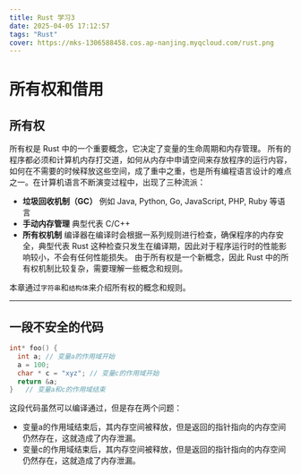 ```yaml
---
title: Rust 学习3
date: 2025-04-05 17:12:57
tags: "Rust"
cover: https://mks-1306588458.cos.ap-nanjing.myqcloud.com/rust.png
---
```

# 所有权和借用
## 所有权
所有权是 Rust 中的一个重要概念，它决定了变量的生命周期和内存管理。
所有的程序都必须和计算机内存打交道，如何从内存中申请空间来存放程序的运行内容，如何在不需要的时候释放这些空间，成了重中之重，也是所有编程语言设计的难点之一。在计算机语言不断演变过程中，出现了三种流派：
- **垃圾回收机制（GC）** 例如 Java, Python, Go, JavaScript, PHP, Ruby 等语言
- **手动内存管理** 典型代表 C/C++
- **所有权机制** 编译器在编译时会根据一系列规则进行检查，确保程序的内存安全，典型代表 Rust
这种检查只发生在编译期，因此对于程序运行时的性能影响较小，不会有任何性能损失。
由于所有权是一个新概念，因此 Rust 中的所有权机制比较复杂，需要理解一些概念和规则。

本章通过`字符串`和`结构体`来介绍所有权的概念和规则。

--- 
## 一段不安全的代码
```cpp
int* foo() {
  int a; // 变量a的作用域开始
  a = 100;
  char * c = "xyz"; // 变量c的作用域开始
  return &a;
}   // 变量a和c的作用域结束
```
这段代码虽然可以编译通过，但是存在两个问题：
- 变量a的作用域结束后，其内存空间被释放，但是返回的指针指向的内存空间仍然存在，这就造成了内存泄漏。
- 变量c的作用域结束后，其内存空间被释放，但是返回的指针指向的内存空间仍然存在，这就造成了内存泄漏。